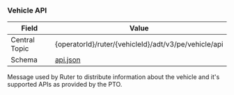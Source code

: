 ### Vehicle API
| Field         | Value                                                                                                             |
|---------------|-------------------------------------------------------------------------------------------------------------------|
| Central Topic | {operatorId}/ruter/{vehicleId}/adt/v3/pe/vehicle/api                                                              |
| Schema        | [ api.json ](json-schemas/pe/vehicle/api/api.json)                                                                |

Message used by Ruter to distribute information about the vehicle and it's supported APIs as provided by the PTO.
